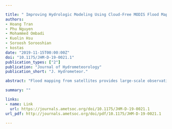 ```yaml
---

title: " Improving Hydrologic Modeling Using Cloud-Free MODIS Flood Maps"
authors:
- Hoang Tran
- Phu Nguyen
- Mohammed Ombadi
- Kuolin Hsu
- Soroosh Sorooshian
- kostas
date: "2019-11-15T00:00:00Z"
doi: "10.1175/JHM-D-19-0021.1"
publication_types: ["2"]
publication: "Journal of Hydrometeorology"
publication_short: "J. Hydrometeor."

abstract: "Flood mapping from satellites provides large-scale observations of flood events, but cloud obstruction in satellite optical sensors limits its practical usability. In this study, we implemented the Variational Interpolation (VI) algorithm to remove clouds from NASA’s Moderate Resolution Imaging Spectroradiometer (MODIS) Snow-Covered Area (SCA) products. The VI algorithm estimated states of cloud-hindered pixels by constructing three-dimensional space–time surfaces based on assumptions of snow persistence. The resulting cloud-free flood maps, while maintaining the temporal resolution of the original MODIS product, showed an improvement of nearly 70% in average probability of detection (POD) (from 0.29 to 0.49) when validated with flood maps derived from Landsat-8 imagery. The second part of this study utilized the cloud-free flood maps for calibration of a hydrologic model to improve simulation of flood inundation maps. The results demonstrated the utility of the cloud-free maps, as simulated inundation maps had average POD, false alarm ratio (FAR), and Hanssen–Kuipers (HK) skill score of 0.87, 0.49, and 0.84, respectively, compared to POD, FAR, and HK of 0.70, 0.61, and 0.67 when original maps were used for calibration."

summary: ""

links:
- name: Link
  url: https://journals.ametsoc.org/doi/10.1175/JHM-D-19-0021.1
url_pdf: http://journals.ametsoc.org/doi/pdf/10.1175/JHM-D-19-0021.1

---
```



